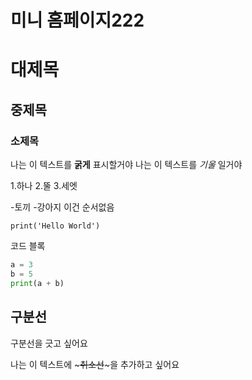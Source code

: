 #  미니 홈페이지222
# 대제목
## 중제목
### 소제목

나는 이 텍스트를 **굵게** 표시할거야
나는 이 텍스트를 *기울* 일거야

1.하나
2.뚤
3.세엣

-토끼
-강아지 이건 순서없음

`print('Hello World')`


코드 블록
```python
a = 3
b = 5
print(a + b)
```


구분선
---
구분선을 긋고 싶어요

나는 이 텍스트에 ~~~취소선~~~을 추가하고 싶어요

